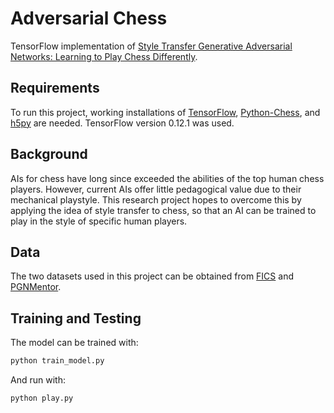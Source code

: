 # Adversarial Chess

TensorFlow implementation of [Style Transfer Generative Adversarial Networks: Learning to Play Chess Differently](https://openreview.net/pdf?id=HkpbnufYe).

## Requirements

To run this project, working installations of [TensorFlow](https://www.tensorflow.org/install/), [Python-Chess](http://python-chess.readthedocs.io/en/latest/), and [h5py](http://docs.h5py.org/en/latest/quick.html) are needed. TensorFlow version 0.12.1 was used.

## Background

AIs for chess have long since exceeded the abilities of the top human chess players. However, current AIs offer little pedagogical value due to their mechanical playstyle. This research project hopes to overcome this by applying the idea of style transfer to chess, so that an AI can be trained to play in the style of specific human players. 

## Data

The two datasets used in this project can be obtained from [FICS](http://ficsgames.org/download.html) and [PGNMentor](http://www.pgnmentor.com/files.html).

## Training and Testing

The model can be trained with:

```python
python train_model.py
```

And run with:

```python
python play.py
```

